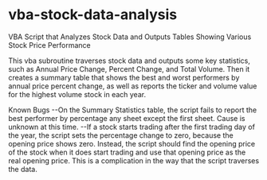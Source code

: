 # vba-stock-data-analysis
VBA Script that Analyzes Stock Data and Outputs Tables Showing Various Stock Price Performance


This vba subroutine traverses stock data and outputs some key statistics, such as Annual Price Change, Percent Change, and Total Volume.  Then it creates a summary table that shows the best and worst performers by annual price percent change, as well as reports the ticker and volume value for the highest volume stock in each year.

Known Bugs
--On the Summary Statistics table, the script fails to report the best performer by percentage any sheet except the first sheet.  Cause is unknown at this time.
--If a stock starts trading after the first trading day of the year, the script sets the percentage change to zero, because the opening price shows zero.  Instead, the script should find the opening price of the stock when it does start trading and use that opening price as the real opening price.  This is a complication in the way that the script traverses the data.  
